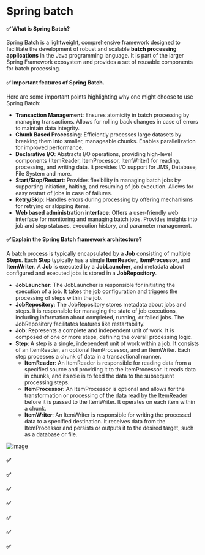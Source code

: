 # Spring batch


#### ✅ What is Spring Batch?
Spring Batch is a lightweight, comprehensive framework designed to facilitate the development of robust and scalable **batch processing applications** in the Java programming language. It is part of the larger Spring Framework ecosystem and provides a set of reusable components for batch processing.


#### ✅ Important features of Spring Batch.
Here are some important points highlighting why one might choose to use Spring Batch:
  - **Transaction Management**: Ensures atomicity in batch processing by managing transactions. Allows for rolling back changes in case of errors to maintain data integrity.
  - **Chunk Based Processing**: Efficiently processes large datasets by breaking them into smaller, manageable chunks. Enables parallelization for improved performance.
  - **Declarative I/O**: Abstracts I/O operations, providing high-level components (ItemReader, ItemProcessor, ItemWriter) for reading, processing, and writing data.  It provides I/O support for JMS, Database, File System and more.
  - **Start/Stop/Restart**: Provides flexibility in managing batch jobs by supporting initiation, halting, and resuming of job execution. Allows for easy restart of jobs in case of failures.
  - **Retry/Skip**: Handles errors during processing by offering mechanisms for retrying or skipping items. 
  - **Web based administration interface**: Offers a user-friendly web interface for monitoring and managing batch jobs. Provides insights into job and step statuses, execution history, and parameter management.


#### ✅ Explain the Spring Batch framework architecture?
A batch process is typically encapsulated by a **Job** consisting of multiple **Steps**. Each **Step** typically has a single **ItemReader**, **ItemProcessor**, and **ItemWriter**. A **Job** is executed by a **JobLauncher**, and metadata about configured and executed jobs is stored in a **JobRepository**.

  - **JobLauncher**: The JobLauncher is responsible for initiating the execution of a job. It takes the job configuration and triggers the processing of steps within the job.
  - **JobRepository**: The JobRepository stores metadata about jobs and steps. It is responsible for managing the state of job executions, including information about completed, running, or failed jobs. The JobRepository facilitates features like restartability.
  - **Job**: Represents a complete and independent unit of work. It is composed of one or more steps, defining the overall processing logic.
  - **Step**: A step is a single, independent unit of work within a job. It consists of an ItemReader, an optional ItemProcessor, and an ItemWriter. Each step processes a chunk of data in a transactional manner.
    - **ItemReader**: An ItemReader is responsible for reading data from a specified source and providing it to the ItemProcessor. It reads data in chunks, and its role is to feed the data to the subsequent processing steps.
    - **ItemProcessor**: An ItemProcessor is optional and allows for the transformation or processing of the data read by the ItemReader before it is passed to the ItemWriter. It operates on each item within a chunk.
    - **ItemWriter**: An ItemWriter is responsible for writing the processed data to a specified destination. It receives data from the ItemProcessor and persists or outputs it to the desired target, such as a database or file.
  
![image](https://github.com/SbrTa/Notes/assets/8649145/73f0a6bf-3e01-4a27-bca5-f1bf1a78c397)

#### ✅ 
#### ✅ 
#### ✅ 
#### ✅ 
#### ✅ 
#### ✅ 
#### ✅ 
